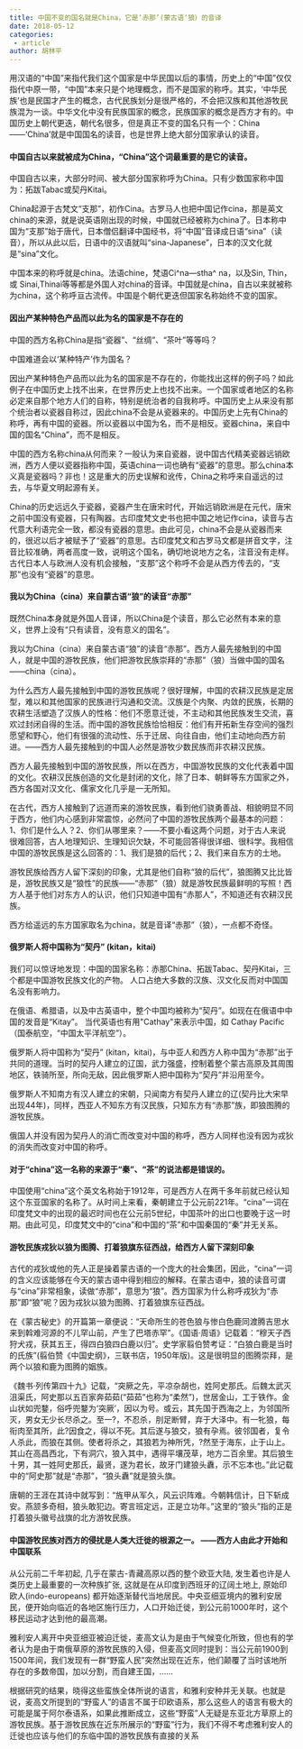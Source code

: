 ```yaml
---
title: 中国不变的国名就是China，它是‘赤那’(蒙古语‘狼）的音译
date: 2018-05-12
categories:
 - article
author: 胡林平
---
```


用汉语的“中国”来指代我们这个国家是中华民国以后的事情，历史上的“中国”仅仅指代中原一带，“中国”本来只是个地理概念，而不是国家的称呼。其实，‘中华民族’也是民国才产生的概念，古代民族划分是很严格的，不会把汉族和其他游牧民族混为一谈。中华文化中没有民族国家的概念，民族国家的概念是西方才有的。中国历史上朝代更迭，朝代名很多，但是真正不变的国名只有一个：China——‘China’就是中国国名的读音，也是世界上绝大部分国家承认的读音。

<!-- more -->

#### 中国自古以来就被成为China，“China”这个词最重要的是它的读音。
   
中国自古以来，大部分时间、被大部分国家称呼为China。只有少数国家称中国为：拓跋Tabac或契丹Kitai。

China起源于古梵文“支那”，初作Cina。古罗马人也把中国记作cina，那是英文china的来源，就是说英语刚出现的时候，中国就已经被称为china了。日本称中国为“支那”始于唐代，日本僧侣翻译中国经书，将“中国”音译成日语“sina”（读音），所以从此以后，日语中的汉语就叫“sina-Japanese”，日本的汉文化就是“sina”文化。

中国本来的称呼就是china。法语chine，梵语Ci^na—stha^ na，以及Sin, Thin，或 Sinai,Thinai等等都是外国人对china的音译。中国就是china，自古以来就被称为china，这个称呼亘古流传。中国是个朝代更迭但国家名称始终不变的国家。
 
#### 因出产某种特色产品而以此为名的国家是不存在的 

中国的西方名称China是指“瓷器”、“丝绸”、“茶叶”等等吗？

中国难道会以‘某种特产’作为国名？ 

因出产某种特色产品而以此为名的国家是不存在的，你能找出这样的例子吗？如此例子在中国历史上找不出来，在世界历史上也找不出来。一个国家或者地区的名称必定来自那个地方人们的自称，特别是统治者的自我称呼。中国历史上从来没有那个统治者以瓷器自称过，因此china不会是从瓷器来的。中国历史上先有China的称呼，再有中国的瓷器。所以瓷器以中国为名，而不是相反。瓷器china，来自中国的国名“China”，而不是相反。

中国的西方名称china从何而来？一般认为来自瓷器，说中国古代精美瓷器远销欧洲，西方人便以瓷器指称中国，英语china一词也确有“瓷器”的意思。那么china本义真是瓷器吗？非也！这是重大的历史误解和讹传，China之称呼来自遥远的过去，与华夏文明起源有关。

China的历史远远久于瓷器，瓷器产生在唐宋时代，开始远销欧洲是在元代，唐宋之前中国没有瓷器，只有陶器。古印度梵文史书也把中国之地记作cina，读音与古代意大利语完全一致，都没有瓷器的意思。由此可见，china不会是从瓷器而来的，很迟以后才被赋予了“瓷器”的意思。古印度梵文和古罗马文都是拼音文字，注音比较准确，两者高度一致，说明这个国名，确切地说地方之名，注音没有走样。古代日本人与欧洲人没有机会接触，“支那”这个称呼不会是从西方传去的，“支那”也没有“瓷器”的意思。
 
#### 我以为China（cina）来自蒙古语“狼”的读音“赤那”

既然China本身就是外国人音译，所以China是个读音，那么它必然有本来的意义，世界上没有“只有读音，没有意义的国名”。

我以为China（cina）来自蒙古语“狼”的读音“赤那”。西方人最先接触到的中国人，就是中国的游牧民族，他们把游牧民族崇拜的“赤那”（狼）当做中国的国名——china（cina）。

为什么西方人最先接触到中国的游牧民族呢？很好理解，中国的农耕汉民族是定居型，难以和其他国家的民族进行沟通和交流。汉族是个内聚、内敛的民族，长期的农耕生活塑造了汉族人的性格：他们不愿意迁徙，不主动和其他民族发生交流，喜欢过封闭自得的生活。而中国的游牧民族恰恰相反：他们有开拓新生存空间的强烈愿望和野心，他们有很强的流动性、乐于迁居、向往自由，他们主动地向西方前进。——西方人最先接触到的中国人必然是游牧少数民族而非农耕汉民族。 

西方人最先接触到中国的游牧民族，所以在西方，中国游牧民族的文化代表着中国的文化。农耕汉民族创造的文化是封闭的文化，除了日本、朝鲜等东方国家之外，西方各国对汉文化、儒家文化几乎是一无所知。 

在古代，西方人接触到了远道而来的游牧民族，看到他们骁勇善战、相貌明显不同于西方，他们内心感到非常震惊，必然问了中国的游牧民族两个最基本的问题：1、你们是什么人？2、你们从哪里来？——不要小看这两个问题，对于古人来说很难回答，古人地理知识、生理知识欠缺，不可能回答得很详细、很科学。我相信中国的游牧民族是这么回答的：1、我们是狼的后代；2、我们来自东方的土地。 

游牧民族给西方人留下深刻的印象，尤其是他们自称“狼的后代”，狼图腾又比比皆是，游牧民族又是“狼性”的民族——“赤那”（狼）就是游牧民族最鲜明的写照！西方人基于他们对东方人的认识，他们只知道中国有“赤那人”，不知道还有农耕汉民族。 

西方给遥远的东方国家取名为china，就是音译“赤那”（狼），一点都不奇怪。
 
#### 俄罗斯人将中国称为“契丹” (kitan，kitai)

我们可以惊讶地发现：中国的国家名称：赤那China、拓跋Tabac、契丹Kitai，三个都是中国游牧民族文化的产物。
人口占绝大多数的汉族、汉文化反而对中国国名没有影响力。

在俄语、希腊语，以及中古英语中，整个中国均被称为“契丹”。如现在在俄语中中国的发音是“Kitay”。 当代英语也有用"Cathay"来表示中国，如 Cathay Pacific（国泰航空，“中国太平洋航空”）。

俄罗斯人将中国称为“契丹” (kitan，kitai)，与中亚人和西方人称中国为“赤那”出于共同的道理。当时的契丹人建立的辽国，武力强盛，控制着整个蒙古高原及其周围地区，铁骑所至，所向无敌，因此俄罗斯人把中国称为“契丹”并沿用至今。

俄罗斯人不知南方有汉人建立的宋朝，只闻南方有契丹人建立的辽(契丹比大宋早出现44年)，同样，西亚人不知东方有汉民族，只知东方有“赤那”族，即狼图腾的游牧民族。

俄国人并没有因为契丹人的消亡而改变对中国的称呼，西方人同样也没有因为戎狄的消失而改变对中国的称呼。
 
#### 对于“china”这一名称的来源于“秦”、“茶”的说法都是错误的。

中国使用“china”这个英文名称始于1912年，可是西方人在两千多年前就已经认知这个东亚国家的名称了。从时间上来看，秦朝建立于公元前221年。“cina”一词在印度梵文中的出现的最迟时间也在公元前5世纪，中国茶叶的出口也要晚于这一时期。由此可见，印度梵文中的“cina”和中国的“茶”和中国秦国的“秦”并无关系。

#### 游牧民族戎狄以狼为图腾、打着狼旗东征西战，给西方人留下深刻印象

古代的戎狄或他的先人正是操着蒙古语的一个庞大的社会集团，因此，“cina”一词的含义应该能够在今天的蒙古语中得到相应的解释。在蒙古语中，狼的读音可谓与“cina”非常相象，读做“赤那”，意思为“狼”。西方国家为什么称呼戎狄为“赤那”即“狼”呢？因为戎狄以狼为图腾、打着狼旗东征西战。

在《蒙古秘史》的开篇第一章便说：“天命所生的苍色狼与惨白色鹿同渡腾吉思水来到斡难河源的不儿罕山前，产生了巴塔赤罕”。《国语·周语》记载着：“穆天子西狩犬戎，获其五王，得四白狼四白鹿以归”。史学家翦伯赞考证：“白狼白鹿是当时的氏族”(翦伯赞《中国史纲》，三联书店，1950年版)。这是很明显的图腾崇拜，是两个以狼和鹿为图腾的姻族。

《魏书·列传第四十九》记载，“突厥之先，平凉杂胡也，姓阿史那氏。后魏太武灭沮渠氏，阿史那以五百家奔茹茹(“茹茹”也称为“柔然”)，世居金山，工于铁作。金山状如兜鍪，俗呼兜鍪为‘突厥’，因以为号。或云，其先国于西海之上，为邻国所灭，男女无少长尽杀之。至一?，不忍杀，刖足断臂，弃于大泽中。有一牝狼，每衔肉至其所，此?因食之，得以不死。其后遂与狼交，狼有孕焉。彼邻国者，复令人杀此，而狼在其侧。使者将杀之，其狼若为神所凭，?然至于海东，止于山上。其山在高昌西北，下有洞穴，狼入其中，遇得平壤茂草，地方二百余里。其后狼生十男，其一姓阿史那氏，最贤，遂为君长，故牙门建狼头纛，示不忘本也。”此记载中的“阿史那”就是“赤那”，“狼头纛”就是狼头旗。

唐朝的王涯在其诗中就写到：“旌甲从军久，风云识阵难。今朝韩信计，日下斩成安。燕颔多奇相，狼头敢犯边。寄言班定远，正是立功年。”这里的“狼头”指的正是打着狼头徽号战旗的北方游牧民族。
 
#### 中国游牧民族对西方的侵扰是人类大迁徙的根源之一。 ——西方人由此才开始和中国联系

从公元前二千年初起, 几乎在蒙古-青藏高原以西的整个欧亚大陆, 发生着也许是人类历史上最重要的一次种族扩张, 这就是在从印度到西班牙的辽阔土地上, 原始印欧人(indo-europeans) 都开始逐渐替代当地居民。中央亚细亚境内的雅利安居民，便开始向临近的各地区施行压力，人口开始迁徙，到公元前1000年时，这个移民运动才达到他的最高潮。

雅利安人离开中央亚细亚被迫迁徙，麦高文认为是由于气候变化所致，但也有的学者认为是由于南俄草原的游牧民族的入侵，但麦高文同时提到：当公元前1900到1500年间，我们发现有一群“野蛮人民”突然出现在近东，他们颠覆了当时该地所存在的多数帝国，加以分割，而自建王国，……

根据研究的结果，晓得这些蛮族全体所说的语言，和雅利安种并无关联。也就是说，麦高文所提到的“野蛮人”的语言不属于印欧语系，那么这些人的语言有极大的可能是属于阿尔泰语系，如果此推断成立，这些“野蛮”人无疑是东亚北方草原上的游牧民族。基于游牧民族在近东所展示的“野蛮”行为，我们不得不考虑雅利安人的迁徙也应该与他们的东临中国的游牧民族有直接的关系